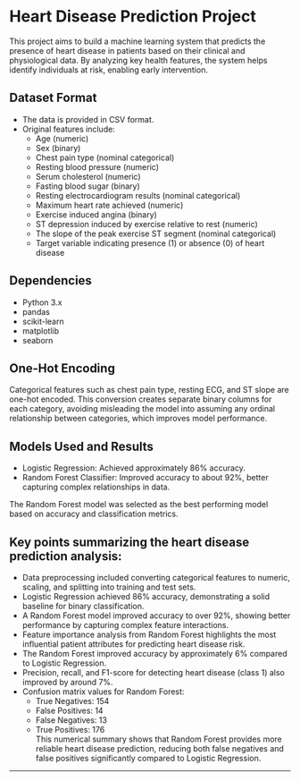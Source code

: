 # Heart Disease Prediction Project    

This project aims to build a machine learning system that predicts the presence of heart disease in patients based on their clinical and physiological data. By analyzing key health features, the system helps identify individuals at risk, enabling early intervention.    

## Dataset Format

- The data is provided in CSV format.   
- Original features include:    
  - Age (numeric)   
  - Sex (binary)   
  - Chest pain type (nominal categorical)   
  - Resting blood pressure (numeric)   
  - Serum cholesterol (numeric)   
  - Fasting blood sugar (binary)   
  - Resting electrocardiogram results (nominal categorical)   
  - Maximum heart rate achieved (numeric)   
  - Exercise induced angina (binary)   
  - ST depression induced by exercise relative to rest (numeric)   
  - The slope of the peak exercise ST segment (nominal categorical)   
  - Target variable indicating presence (1) or absence (0) of heart disease   

## Dependencies   

- Python 3.x   
- pandas   
- scikit-learn   
- matplotlib   
- seaborn   

## One-Hot Encoding

Categorical features such as chest pain type, resting ECG, and ST slope are one-hot encoded. This conversion creates separate binary columns for each category, avoiding misleading the model into assuming any ordinal relationship between categories, which improves model performance.   
## Models Used and Results

- Logistic Regression: Achieved approximately 86% accuracy.   
- Random Forest Classifier: Improved accuracy to about 92%, better capturing complex relationships in data.   

The Random Forest model was selected as the best performing model based on accuracy and classification metrics.   

## Key points summarizing the heart disease prediction analysis:

- Data preprocessing included converting categorical features to numeric, scaling, and splitting into training and test sets.   
- Logistic Regression achieved 86% accuracy, demonstrating a solid baseline for binary classification.   
- A Random Forest model improved accuracy to over 92%, showing better performance by capturing complex feature interactions.   
- Feature importance analysis from Random Forest highlights the most influential patient attributes for predicting heart disease risk.   
- The Random Forest improved accuracy by approximately 6% compared to Logistic Regression.   
- Precision, recall, and F1-score for detecting heart disease (class 1) also improved by around 7%.   
- Confusion matrix values for Random Forest:   
	*	True Negatives: 154   
	*	False Positives: 14   
	*	False Negatives: 13   
	*	True Positives: 176   
This numerical summary shows that Random Forest provides more reliable heart disease prediction, reducing both false negatives and false positives significantly compared to Logistic Regression.   

---
